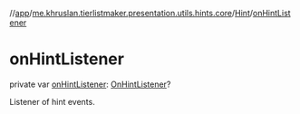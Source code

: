 //[app](../../../index.md)/[me.khruslan.tierlistmaker.presentation.utils.hints.core](../index.md)/[Hint](index.md)/[onHintListener](on-hint-listener.md)

# onHintListener

private var [onHintListener](on-hint-listener.md): [OnHintListener](../-on-hint-listener/index.md)?

Listener of hint events.
